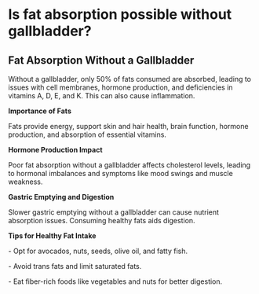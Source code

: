 # Is fat absorption possible without gallbladder?

## **Fat Absorption Without a Gallbladder**

Without a gallbladder, only 50% of fats consumed are absorbed, leading to issues with cell membranes, hormone production, and deficiencies in vitamins A, D, E, and K. This can also cause inflammation.

**Importance of Fats**

Fats provide energy, support skin and hair health, brain function, hormone production, and absorption of essential vitamins.

**Hormone Production Impact**

Poor fat absorption without a gallbladder affects cholesterol levels, leading to hormonal imbalances and symptoms like mood swings and muscle weakness.

**Gastric Emptying and Digestion**

Slower gastric emptying without a gallbladder can cause nutrient absorption issues. Consuming healthy fats aids digestion.

**Tips for Healthy Fat Intake**

\- Opt for avocados, nuts, seeds, olive oil, and fatty fish.

\- Avoid trans fats and limit saturated fats.

\- Eat fiber-rich foods like vegetables and nuts for better digestion.